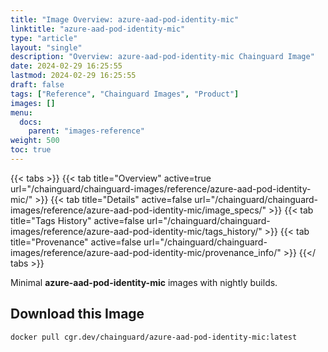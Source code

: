 ```yaml
---
title: "Image Overview: azure-aad-pod-identity-mic"
linktitle: "azure-aad-pod-identity-mic"
type: "article"
layout: "single"
description: "Overview: azure-aad-pod-identity-mic Chainguard Image"
date: 2024-02-29 16:25:55
lastmod: 2024-02-29 16:25:55
draft: false
tags: ["Reference", "Chainguard Images", "Product"]
images: []
menu: 
  docs: 
    parent: "images-reference"
weight: 500
toc: true
---
```


{{< tabs >}}
{{< tab title="Overview" active=true url="/chainguard/chainguard-images/reference/azure-aad-pod-identity-mic/" >}}
{{< tab title="Details" active=false url="/chainguard/chainguard-images/reference/azure-aad-pod-identity-mic/image_specs/" >}}
{{< tab title="Tags History" active=false url="/chainguard/chainguard-images/reference/azure-aad-pod-identity-mic/tags_history/" >}}
{{< tab title="Provenance" active=false url="/chainguard/chainguard-images/reference/azure-aad-pod-identity-mic/provenance_info/" >}}
{{</ tabs >}}

Minimal **azure-aad-pod-identity-mic** images with nightly builds.

## Download this Image

```
docker pull cgr.dev/chainguard/azure-aad-pod-identity-mic:latest
```


